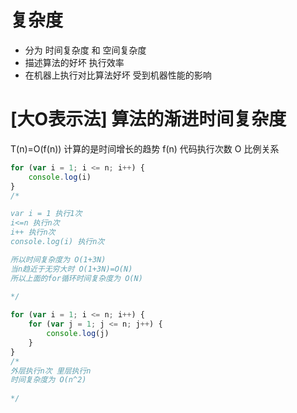 

# 复杂度 
  - 分为 时间复杂度 和 空间复杂度
  - 描述算法的好坏 执行效率
  - 在机器上执行对比算法好坏 受到机器性能的影响

# [大O表示法] 算法的渐进时间复杂度
  T(n)=O(f(n))  计算的是时间增长的趋势
                 f(n) 代码执行次数
                 O 比例关系

```javascript
for (var i = 1; i <= n; i++) {
    console.log(i)
}
/* 

var i = 1 执行1次
i<=n 执行n次
i++ 执行n次
console.log(i) 执行n次

所以时间复杂度为 O(1+3N)
当n趋近于无穷大时 O(1+3N)=O(N)
所以上面的for循环时间复杂度为 O(N)
  
*/
```
```javascript
for (var i = 1; i <= n; i++) {
    for (var j = 1; j <= n; j++) {
        console.log(j)
    }
}
/* 
外层执行n次 里层执行n
时间复杂度为 O(n^2)
  
*/
```